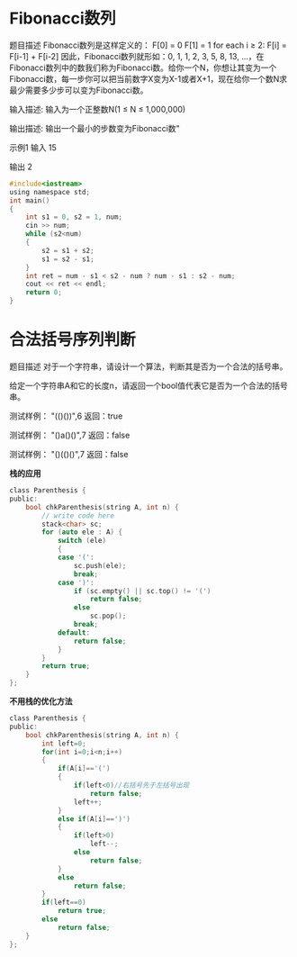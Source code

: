 # Fibonacci数列
题目描述
Fibonacci数列是这样定义的：
F[0] = 0
F[1] = 1
for each i ≥ 2: F[i] = F[i-1] + F[i-2]
因此，Fibonacci数列就形如：0, 1, 1, 2, 3, 5, 8, 13, ...，在Fibonacci数列中的数我们称为Fibonacci数。给你一个N，你想让其变为一个Fibonacci数，每一步你可以把当前数字X变为X-1或者X+1，现在给你一个数N求最少需要多少步可以变为Fibonacci数。

输入描述:
输入为一个正整数N(1 ≤ N ≤ 1,000,000)

输出描述:
输出一个最小的步数变为Fibonacci数"

示例1
输入
15

输出
2

```c
#include<iostream>
using namespace std;
int main()
{
	int s1 = 0, s2 = 1, num;
	cin >> num;
	while (s2<num)
	{
		s2 = s1 + s2;
		s1 = s2 - s1;
	}
	int ret = num - s1 < s2 - num ? num - s1 : s2 - num;
	cout << ret << endl;
	return 0;
}
```
# 合法括号序列判断
题目描述
对于一个字符串，请设计一个算法，判断其是否为一个合法的括号串。

给定一个字符串A和它的长度n，请返回一个bool值代表它是否为一个合法的括号串。

测试样例：
"(()())",6
返回：true

测试样例：
"()a()()",7
返回：false

测试样例：
"()(()()",7
返回：false

**栈的应用**
```c
class Parenthesis {
public:
	bool chkParenthesis(string A, int n) {
		// write code here
		stack<char> sc;
		for (auto ele : A) {
			switch (ele)
			{
			case '(':
				sc.push(ele);
				break;
			case ')':
				if (sc.empty() || sc.top() != '(')
					return false;
				else
					sc.pop();
				break;
			default:
				return false;
			}
		}
		return true;
	}
};
```
**不用栈的优化方法**
```c
class Parenthesis {
public:
    bool chkParenthesis(string A, int n) {
        int left=0;
        for(int i=0;i<n;i++)
        {
            if(A[i]=='(')
            {
                if(left<0)//右括号先于左括号出现
                    return false;
                left++;
            }
            else if(A[i]==')')
            {
                if(left>0)
                    left--;
                else
                    return false;
            }
            else
                return false;
        }
        if(left==0)
            return true;
        else
            return false;
    }
};
```
